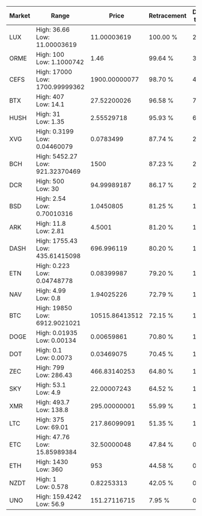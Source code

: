 | Market | Range | Price| Retracement | Doubles to 50% |
| --- | --- | --- | --- | --- |
| LUX | High: 36.66<br />Low: 11.00003619 | 11.00003619 | 100.00 % | 2.17 |
| ORME | High: 100<br />Low: 1.1000742 | 1.46 | 99.64 % | 34.62 |
| CEFS | High: 17000<br />Low: 1700.99999362 | 1900.00000077 | 98.70 % | 4.92 |
| BTX | High: 407<br />Low: 14.1 | 27.52200026 | 96.58 % | 7.65 |
| HUSH | High: 31<br />Low: 1.35 | 2.55529718 | 95.93 % | 6.33 |
| XVG | High: 0.3199<br />Low: 0.04460079 | 0.0783499 | 87.74 % | 2.33 |
| BCH | High: 5452.27<br />Low: 921.32370469 | 1500 | 87.23 % | 2.12 |
| DCR | High: 500<br />Low: 30 | 94.99989187 | 86.17 % | 2.79 |
| BSD | High: 2.54<br />Low: 0.70010316 | 1.0450805 | 81.25 % | 1.55 |
| ARK | High: 11.8<br />Low: 2.81 | 4.5001 | 81.20 % | 1.62 |
| DASH | High: 1755.43<br />Low: 435.61415098 | 696.996119 | 80.20 % | 1.57 |
| ETN | High: 0.223<br />Low: 0.04748778 | 0.08399987 | 79.20 % | 1.61 |
| NAV | High: 4.99<br />Low: 0.8 | 1.94025226 | 72.79 % | 1.49 |
| BTC | High: 19850<br />Low: 6912.9021021 | 10515.86413512 | 72.15 % | 1.27 |
| DOGE | High: 0.01935<br />Low: 0.00134 | 0.00659861 | 70.80 % | 1.57 |
| DOT | High: 0.1<br />Low: 0.0073 | 0.03469075 | 70.45 % | 1.55 |
| ZEC | High: 799<br />Low: 286.43 | 466.83140253 | 64.80 % | 1.16 |
| SKY | High: 53.1<br />Low: 4.9 | 22.00007243 | 64.52 % | 1.32 |
| XMR | High: 493.7<br />Low: 138.8 | 295.00000001 | 55.99 % | 1.07 |
| LTC | High: 375<br />Low: 69.01 | 217.86099091 | 51.35 % | 1.02 |
| ETC | High: 47.76<br />Low: 15.85989384 | 32.50000048 | 47.84 % | 0.00 |
| ETH | High: 1430<br />Low: 360 | 953 | 44.58 % | 0.00 |
| NZDT | High: 1<br />Low: 0.578 | 0.82253313 | 42.05 % | 0.00 |
| UNO | High: 159.4242<br />Low: 56.9 | 151.27116715 | 7.95 % | 0.00 |

